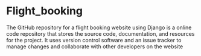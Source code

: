 # Flight_booking
 The GitHub repository for a flight booking website using Django is a online code repository that stores the source code, documentation, and resources for the project. It uses version control software and an issue tracker to manage changes and collaborate with other developers on the website 
